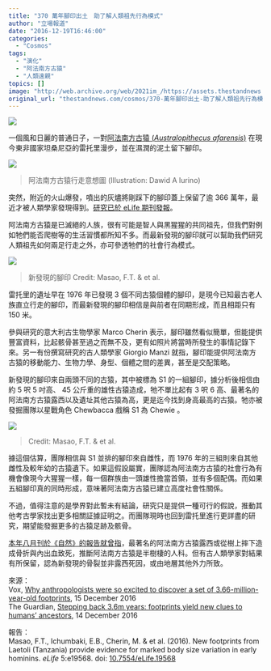 ```yaml
---
title: "370 萬年腳印出土　助了解人類祖先行為模式"
author: "立場報道"
date: "2016-12-19T16:46:00"
categories:
  - "Cosmos"
tags:
  - "演化"
  - "阿法南方古猿"
  - "人類遠親"
topics: []
image: "http://web.archive.org/web/2021im_/https://assets.thestandnews.com/media/photos/fottprint-01_X4ClH.png"
original_url: "thestandnews.com/cosmos/370-萬年腳印出土-助了解人類祖先行為模式"
---
```

![](http://web.archive.org/web/2021im_/https://assets.thestandnews.com/media/photos/fottprint-01_X4ClH.png)

一個風和日麗的普通日子，一對[阿法南方古猿 (_Australopithecus afarensis_)](http://web.archive.org/web/20211229122221/https://zh.wikipedia.org/wiki/%E9%98%BF%E6%B3%95%E5%8D%97%E6%96%B9%E5%8F%A4%E7%8C%BF) 在現今東非國家坦桑尼亞的雷托里漫步，並在濕潤的泥土留下腳印。  

![](http://web.archive.org/web/2021im_/https://assets.thestandnews.com/media/photos/7890_dYFhs.jpg)
> 阿法南方古猿行走意想圖 (Illustration: Dawid A Iurino)

突然，附近的火山爆發，噴出的灰燼將剛踩下的腳印蓋上保留了逾 366 萬年，最近才被人類學家發現得到。[研究已於 eLife 期刊發報](http://web.archive.org/web/20211229122221/http://https//elifesciences.org/content/5/e19568)。

阿法南方古猿是已滅絕的人族，很有可能是智人與黑猩猩的共同祖先，但我們對例如牠們能否爬樹等的生活習慣都所知不多。而最新發現的腳印就可以幫助我們研究人類祖先如何兩足行走之外，亦可參透牠們的社會行為模式。

![](http://web.archive.org/web/2021im_/https://assets.thestandnews.com/media/photos/elife-19568-fig8-v1_h60qC.jpg)
> 新發現的腳印 Credit: Masao, F.T. & et al.

雷托里的遺址早在 1976 年已發現 3 個不同古猿個體的腳印，是現今已知最古老人族直立行走的腳印，而最新發現的腳印相信是與前者在同期形成，而且相距只有 150 米。

參與研究的意大利古生物學家 Marco Cherin 表示，腳印雖然看似簡單，但能提供豐富資料，比起骸骨甚至過之而無不及，更有如照片將當時所發生的事情記錄下來。另一有份撰寫研究的古人類學家 Giorgio Manzi 就指，腳印能提供阿法南方古猿的移動能力、生物力學、身型、個體之間的差異，甚至是交配策略。

新發現的腳印來自兩頭不同的古猿，其中被標為 S1 的一組腳印，據分析後相信由約 5 呎 5 吋高、 45 公斤重的雄性古猿造成，牠不單比起有 3 呎 6 高、最著名的阿法南方古猿露西以及遺址其他古猿為高，更是迄今找到身高最高的古猿。牠亦被發掘團隊以星戰角色 Chewbacca 戲稱 S1 為 Chewie 。

![](http://web.archive.org/web/2021im_/https://assets.thestandnews.com/media/photos/elife-19568-fig11-v1-download_ipTIi.jpg)
> Credit: Masao, F.T. & et al.

據這個估算，團隊相信與 S1 並排的腳印來自雌性，而 1976 年的三組則來自其他雌性及較年幼的古猿遺下。如果這假設屬實，團隊認為阿法南方古猿的社會行為有機會像現今大猩猩一樣，每一個群族由一頭雄性擔當首領，並有多個配偶。而如果五組腳印真的同時形成，意味著阿法南方古猿已建立高度社會性關係。

不過，值得注意的是學界對此暫未有結論，研究只是提供一種可行的假說，推動其他考古學家找出更多相關証據証明之。而團隊現時也回到雷托里進行更詳盡的研究，期望能發掘更多的古猿足跡及骸骨。

[本年八月刊於《自然》的報告就曾指](../../cosmos/%E4%BA%BA%E9%A1%9E%E9%81%A0%E8%A6%AA%E9%9C%B2%E8%A5%BF-%E6%88%96%E5%9B%A0%E6%A8%B9%E4%B8%8A%E6%91%94%E4%B8%8B%E8%87%B4%E6%AD%BB/)，最著名的阿法南方古猿露西或從樹上摔下造成骨折與內出血致死，推斷阿法南方古猿是半樹棲的人科。但有古人類學家對結果有所保留，認為新發現的骨裂並非露西死因，或由地層其他外力所致。

來源：  
Vox, [Why anthropologists were so excited to discover a set of 3.66-million-year-old footprints](http://web.archive.org/web/20211229122221/http://www.vox.com/science-and-health/2016/12/15/13955264/laetoli-footprints-fossil-australopithecus), 15 December 2016  
The Guardian, [Stepping back 3.6m years: footprints yield new clues to humans’ ancestors](http://web.archive.org/web/20211229122221/https://www.theguardian.com/science/2016/dec/14/stepping-back-36m-years-footprints-yield-new-clues-to-humans-ancestors), 14 December 2016

報告：  
Masao, F.T., Ichumbaki, E.B., Cherin, M. & et al. (2016). New footprints from Laetoli (Tanzania) provide evidence for marked body size variation in early hominins. _eLife_ 5:e19568. doi: [10.7554/eLife.19568](http://web.archive.org/web/20211229122221/http://https//elifesciences.org/content/5/e19568)